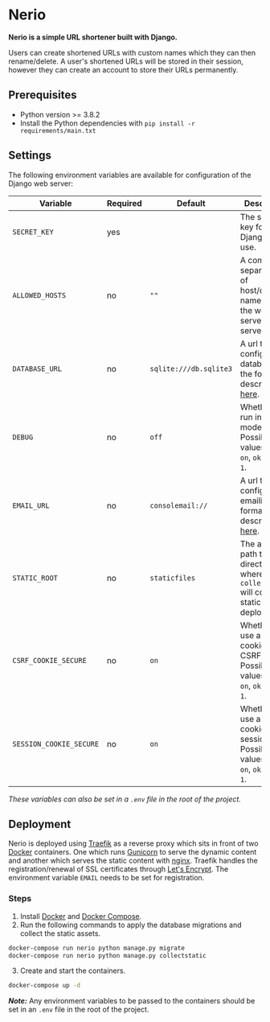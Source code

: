 # Nerio
**Nerio is a simple URL shortener built with Django.** 

Users can create shortened URLs with custom names which they can then rename/delete. A user's shortened URLs will be stored in their session, however they can create an account to store their URLs permanently.

## Prerequisites
- Python version >= 3.8.2
- Install the Python dependencies with `pip install -r requirements/main.txt`

## Settings
The following environment variables are available for configuration of the Django web server:

| Variable | Required | Default | Description |
| --- | --- | --- | --- |
| `SECRET_KEY` | yes | | The secret key for Django to use. |
| `ALLOWED_HOSTS` | no | `""` | A commas-separated list of host/domain names that the web server can serve. |
| `DATABASE_URL` | no | `sqlite:///db.sqlite3` | A url to configure the database in the format described [here](https://github.com/jacobian/dj-database-url). |
| `DEBUG`  | no | `off` | Whether to run in debug mode. Possible true values: `true`, `on`, `ok`, `y`, `yes`, `1`. |
| `EMAIL_URL` | no | `consolemail://` | A url to configure emailing in format described [here](https://github.com/migonzalvar/dj-email-url). |
| `STATIC_ROOT` | no | `staticfiles` | The absolute path to the directory where `collectstatic` will collect static files for deployment. |
| `CSRF_COOKIE_SECURE` | no | `on` | Whether to use a secure cookie for the CSRF cookie. Possible true values: `true`, `on`, `ok`, `y`, `yes`, `1`. |
| `SESSION_COOKIE_SECURE` | no | `on` | Whether to use a secure cookie for the session. Possible true values: `true`, `on`, `ok`, `y`, `yes`, `1`. |

*These variables can also be set in a `.env` file in the root of the project.*

## Deployment

Nerio is deployed using [Traefik](https://docs.traefik.io/) as a reverse proxy which sits in front of two [Docker](https://www.docker.com/) containers. One which runs [Gunicorn](https://gunicorn.org/) to serve the dynamic content and another which serves the static content with [nginx](https://www.nginx.com/). Traefik handles the registration/renewal of SSL certificates through [Let's Encrypt](https://letsencrypt.org/). The environment variable `EMAIL` needs to be set for registration. 

### Steps

1. Install [Docker](https://www.docker.com/) and [Docker Compose](https://docs.docker.com/compose/).
2. Run the following commands to apply the database migrations and collect the static assets.
```bash
docker-compose run nerio python manage.py migrate
docker-compose run nerio python manage.py collectstatic
```
3. Create and start the containers.
```bash
docker-compose up -d
```

_**Note:**_ Any environment variables to be passed to the containers should be set in an `.env` file in the root of the project.